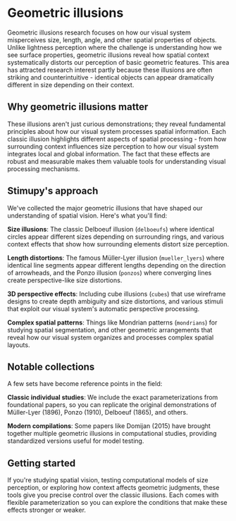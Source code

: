 # Geometric illusions

Geometric illusions research focuses on how our visual system misperceives size, length, angle, and other spatial properties of objects. Unlike lightness perception where the challenge is understanding how we see surface properties, geometric illusions reveal how spatial context systematically distorts our perception of basic geometric features. This area has attracted research interest partly because these illusions are often striking and counterintuitive - identical objects can appear dramatically different in size depending on their context.

## Why geometric illusions matter

These illusions aren't just curious demonstrations; they reveal fundamental principles about how our visual system processes spatial information. Each classic illusion highlights different aspects of spatial processing - from how surrounding context influences size perception to how our visual system integrates local and global information. The fact that these effects are robust and measurable makes them valuable tools for understanding visual processing mechanisms.

## Stimupy's approach

We've collected the major geometric illusions that have shaped our understanding of spatial vision. Here's what you'll find:

**Size illusions**: The classic Delboeuf illusion (`delboeufs`) where identical circles appear different sizes depending on surrounding rings, and various context effects that show how surrounding elements distort size perception.

**Length distortions**: The famous Müller-Lyer illusion (`mueller_lyers`) where identical line segments appear different lengths depending on the direction of arrowheads, and the Ponzo illusion (`ponzos`) where converging lines create perspective-like size distortions.

**3D perspective effects**: Including cube illusions (`cubes`) that use wireframe designs to create depth ambiguity and size distortions, and various stimuli that exploit our visual system's automatic perspective processing.

**Complex spatial patterns**: Things like Mondrian patterns (`mondrians`) for studying spatial segmentation, and other geometric arrangements that reveal how our visual system organizes and processes complex spatial layouts.

## Notable collections

A few sets have become reference points in the field:

**Classic individual studies**: We include the exact parameterizations from foundational papers, so you can replicate the original demonstrations of Müller-Lyer (1896), Ponzo (1910), Delboeuf (1865), and others.

**Modern compilations**: Some papers like Domijan (2015) have brought together multiple geometric illusions in computational studies, providing standardized versions useful for model testing.

## Getting started

If you're studying spatial vision, testing computational models of size perception, or exploring how context affects geometric judgments, these tools give you precise control over the classic illusions. Each comes with flexible parameterization so you can explore the conditions that make these effects stronger or weaker.
